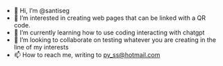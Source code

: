 - 👋 Hi, I’m @santiseg
- 👀 I’m interested in creating web pages that can be linked with a QR code.
- 🌱 I’m currently learning how to use coding interacting with chatgpt
- 💞️ I’m looking to collaborate on testing whatever you are creating in the line of my interests
- 📫 How to reach me, writing to py_ss@hotmail.com

<!---
santiseg/santiseg is a ✨ special ✨ repository because its `README.md` (this file) appears on your GitHub profile.
You can click the Preview link to take a look at your changes.
--->
